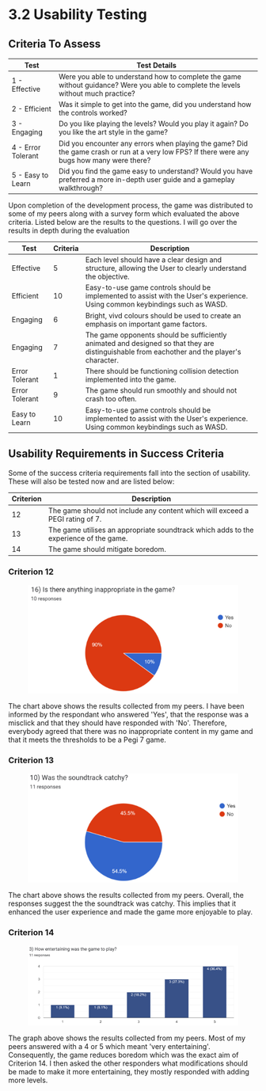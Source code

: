 # 3.2 Usability Testing

## Criteria To Assess

| Test               | Test Details                                                                                                                                 |
| ------------------ | -------------------------------------------------------------------------------------------------------------------------------------------- |
| 1 - Effective      | Were you able to understand how to complete the game without guidance? Were you able to complete the levels without much practice?           |
| 2 - Efficient      | Was it simple to get into the game, did you understand how the controls worked?                                                              |
| 3 - Engaging       | Do you like playing the levels? Would you play it again? Do you like the art style in the game?                                              |
| 4 - Error Tolerant | Did you encounter any errors when playing the game? Did the game crash or run at a very low FPS? If there were any bugs how many were there? |
| 5 - Easy to Learn  | Did you find the game easy to understand? Would you have preferred a more in-depth user guide and a gameplay walkthrough?                    |

Upon completion of the development process, the game was distributed to some of my peers along with a survey form which evaluated the above criteria. Listed below are the results to the questions. I will go over the results in depth during the evaluation



| Test           | Criteria | Description                                                                                                                                 |
| -------------- | -------- | ------------------------------------------------------------------------------------------------------------------------------------------- |
| Effective      | 5        | Each level should have a clear design and structure, allowing the User to clearly understand the objective.                                 |
| Efficient      | 10       | Easy-to-use game controls should be implemented to assist with the User's experience. Using common keybindings such as WASD.                |
| Engaging       | 6        | Bright, vivd colours should be used to create an emphasis on important game factors.                                                        |
| Engaging       | 7        | The game opponents should be sufficiently animated and designed so that they are distinguishable from eachother and the player's character. |
| Error Tolerant | 1        | There should be functioning collision detection implemented into the game.                                                                  |
| Error Tolerant | 9        | The game should run smoothly and should not crash too often.                                                                                |
| Easy to Learn  | 10       | Easy-to-use game controls should be implemented to assist with the User's experience. Using common keybindings such as WASD.                |

## Usability Requirements in Success Criteria

Some of the success criteria requirements fall into the section of usability. These will also be tested now and are listed below:

| Criterion | Description                                                                           |
| --------- | ------------------------------------------------------------------------------------- |
| 12        | The game should not include any content which will exceed a PEGI rating of 7.         |
| 13        | The game utilises an appropriate soundtrack which adds to the experience of the game. |
| 14        | The game should mitigate boredom.                                                     |

### Criterion 12

<figure><img src="../.gitbook/assets/image (1).png" alt=""><figcaption></figcaption></figure>

The chart above shows the results collected from my peers. I have been informed by the respondant who answered 'Yes', that the response was a misclick and that they should have responded with 'No'. Therefore, everybody agreed that there was no inappropriate content in my game and that it meets the thresholds to be a Pegi 7 game.



### Criterion 13

<figure><img src="../.gitbook/assets/image (2).png" alt=""><figcaption></figcaption></figure>

The chart above shows the results collected from my peers. Overall, the responses suggest the the soundtrack was catchy. This implies that it enhanced the user experience and made the game more enjoyable to play.



### Criterion 14

<figure><img src="../.gitbook/assets/image (3).png" alt=""><figcaption></figcaption></figure>

The graph above shows the results collected from my peers. Most of my peers answered with a 4 or 5 which meant 'very entertaining'. Consequently, the game reduces boredom which was the exact aim of Criterion 14. I then asked the other responders what modifications should be made to make it more entertaining, they mostly responded with adding more levels.
